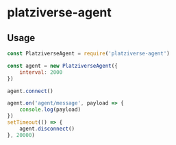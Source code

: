 # platziverse-agent

## Usage

```javascript
const PlatziverseAgent = require('platziverse-agent')

const agent = new PlatziverseAgent({
    interval: 2000
})

agent.connect()

agent.on('agent/message', payload => {
    console.log(payload)
})
setTimeout(() => {
    agent.disconnect()
}, 20000)
```
